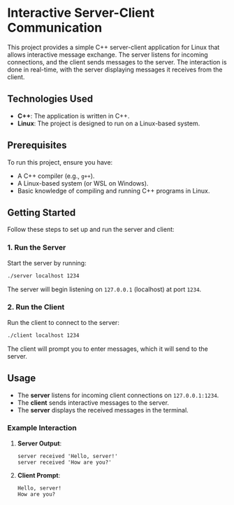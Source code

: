 # Interactive Server-Client Communication

This project provides a simple C++ server-client application for Linux that allows interactive message exchange. The server listens for incoming connections, and the client sends messages to the server. The interaction is done in real-time, with the server displaying messages it receives from the client.

## Technologies Used

- **C++**: The application is written in C++.
- **Linux**: The project is designed to run on a Linux-based system.

## Prerequisites

To run this project, ensure you have:

- A C++ compiler (e.g., `g++`).
- A Linux-based system (or WSL on Windows).
- Basic knowledge of compiling and running C++ programs in Linux.

## Getting Started

Follow these steps to set up and run the server and client:

### 1. Run the Server

Start the server by running:

```bash
./server localhost 1234
```

The server will begin listening on `127.0.0.1` (localhost) at port `1234`.

### 2. Run the Client

Run the client to connect to the server:

```bash
./client localhost 1234
```

The client will prompt you to enter messages, which it will send to the server.

## Usage

- The **server** listens for incoming client connections on `127.0.0.1:1234`.
- The **client** sends interactive messages to the server.
- The **server** displays the received messages in the terminal.

### Example Interaction

1. **Server Output**:

   ```
   server received 'Hello, server!'
   server received 'How are you?'
   ```

2. **Client Prompt**:

   ```
   Hello, server!
   How are you?
   ```

